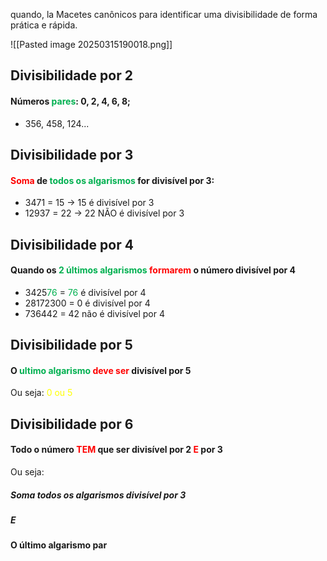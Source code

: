  quando, la	Macetes canônicos para identificar uma divisibilidade de forma prática e rápida.

![[Pasted image 20250315190018.png]]


## Divisibilidade por 2

#### Números <span style="color:rgb(0, 176, 80)">pares</span>: 0, 2, 4, 6, 8;

- 356, 458, 124...

## Divisibilidade por 3

#### <span style="color:rgb(255, 0, 0)">Soma</span> de <span style="color:rgb(0, 176, 80)">todos os algarismos</span> for divisível por 3:

- 3471 = 15 -> 15 é divisível por 3
- 12937 = 22 -> 22 NÃO é divisível por 3

## Divisibilidade por 4

#### Quando os <span style="color:rgb(0, 176, 80)">2 últimos algarismos</span> <span style="color:rgb(255, 0, 0)">formarem</span> o número divisível por 4

- 3425<span style="color:rgb(0, 176, 80)">76</span> =  <span style="color:rgb(0, 176, 80)">76</span> é divisível por 4
- 28172300 = 0 é divisível por 4
- 736442 = 42 não é divisível por 4

## Divisibilidade por 5

#### O <span style="color:rgb(0, 176, 80)">ultimo algarismo</span> <span style="color:rgb(255, 0, 0)">deve ser</span> divisível por 5
Ou seja: <span style="color:rgb(255, 255, 0)">0 ou 5</span>
 

## Divisibilidade por 6

#### Todo o número <span style="color:rgb(255, 0, 0)">TEM</span> que ser divisível por 2 <span style="color:rgb(255, 0, 0)">E</span> por 3

Ou seja:

##### Soma todos os algarismos divisível por 3

##### E

#### O último algarismo par
